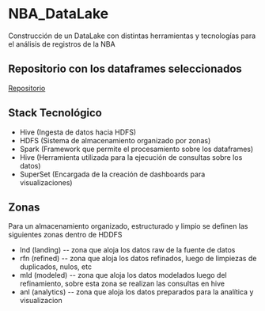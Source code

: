 # NBA_DataLake

Construcción de un DataLake con distintas herramientas y tecnologías para el análisis de registros de la NBA

## Repositorio con los dataframes seleccionados

[Repositorio](https://github.com/GuillermoDiotti/NBA_DATA)

## Stack Tecnológico

- Hive (Ingesta de datos hacia HDFS)
- HDFS (Sistema de almacenamiento organizado por zonas)
- Spark (Framework que permite el procesamiento sobre los dataframes)
- Hive (Herramienta utilizada para la ejecución de consultas sobre los datos)
- SuperSet (Encargada de la creación de dashboards para visualizaciones)

## Zonas

Para un almacenamiento organizado, estructurado y limpio se definen las siguientes zonas dentro de HDDFS

- lnd (landing) -- zona que aloja los datos raw de la fuente de datos
- rfn (refined) -- zona que aloja los datos refinados, luego de limpiezas de duplicados, nulos, etc
- mld (modeled) -- zona que aloja los datos modelados luego del refinamiento, sobre esta zona se realizan las consultas en hive
- anl (analytics) -- zona que aloja los datos preparados para la analítica y visualizacion
